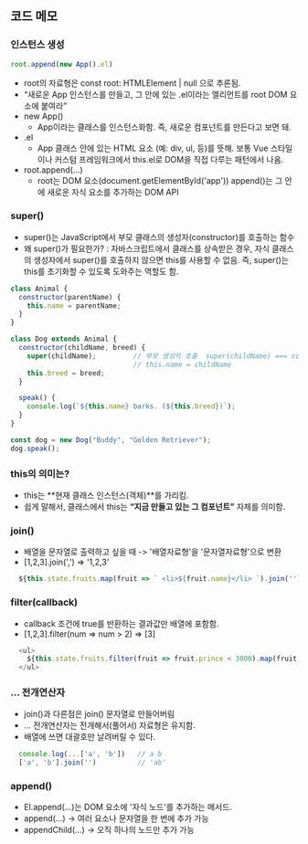 ## 코드 메모

### 인스턴스 생성
```js
root.append(new App().el)
```
- root의 자료형은 const root: HTMLElement | null 으로 추론됨.
- “새로운 App 인스턴스를 만들고, 그 안에 있는 .el이라는 엘리먼트를 root DOM 요소에 붙여라”
- new App()
  - App이라는 클래스를 인스턴스화함. 즉, 새로운 컴포넌트를 만든다고 보면 돼.
- .el
  - App 클래스 안에 있는 HTML 요소 (예: div, ul, 등)를 뜻해. 보통 Vue 스타일이나 커스텀 프레임워크에서 this.el로 DOM을 직접 다루는 패턴에서 나옴.
- root.append(...)
  - root는 DOM 요소(document.getElementById('app')) append()는 그 안에 새로운 자식 요소를 추가하는 DOM API


### super()
- super()는 JavaScript에서 부모 클래스의 생성자(constructor)를 호출하는 함수
- 왜 super()가 필요한가? : 자바스크립트에서 클래스를 상속받은 경우, 자식 클래스의 생성자에서 super()를 호출하지 않으면 this를 사용할 수 없음. 즉, super()는 this를 초기화할 수 있도록 도와주는 역할도 함.
```js
class Animal {
  constructor(parentName) {
    this.name = parentName;
  }
}

class Dog extends Animal {
  constructor(childName, breed) {
    super(childName);         // 부모 생성자 호출  super(childName) === constructor(parentName)
                              // this.name = childName
    this.breed = breed;
  }

  speak() {
    console.log(`${this.name} barks. (${this.breed})`);
  }
}

const dog = new Dog("Buddy", "Golden Retriever");
dog.speak();

```


### this의 의미는?
- this는 **현재 클래스 인스턴스(객체)**를 가리킴.
- 쉽게 말해서, 클래스에서 this는 __“지금 만들고 있는 그 컴포넌트”__ 자체를 의미함.


### join()
- 배열을 문자열로 출력하고 싶을 때  -> '배열자료형'을 '문자열자료형'으로 변환
- [1,2,3].join(',') => '1,2,3'
```js
  ${this.state.fruits.map(fruit => ` <li>${fruit.name}</li> `).join('')}
```


### filter(callback)
- callback 조건에 true를 반환하는 결과값만 배열에 포함함.
- [1,2,3].filter(num => num > 2) => [3]
```js
  <ul>
    ${this.state.fruits.filter(fruit => fruit.prince < 3000).map(fruit => ` <li>${fruit.name}</li> `).join('')}
  </ul>

```


### ...   전개연산자
- join()과 다른점은 join() 문자열로 만들어버림
- ... 전개연산자는 전개해서(풀어서) 자료형은 유지함.
- 배열에 쓰면 대괄호만 날려버릴 수 있다.
```js
  console.log(...['a', 'b'])   // a b
  ['a', 'b'].join('')          // 'ab'
```


### append()
- El.append(...)는 DOM 요소에 '자식 노드'를 추가하는 메서드.
- append(...) -> 여러 요소나 문자열을 한 번에 추가 가능
- appendChild(...) ->  오직 하나의 노드만 추가 가능
